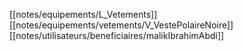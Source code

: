 [[notes/equipements/L_Vetements]] [[notes/equipements/vetements/V_VestePolaireNoire]] [[notes/utilisateurs/beneficiaires/malikIbrahimAbdi]]